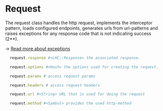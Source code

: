 Request
===

The request class handles the http request,
implements the interceptor pattern,
loads configured endpoints,
generates urls from url-patterns
and raises exceptions for any response code that is not indicating success (2**).

→ [Read more about exceptions](exceptions.md)

```ruby
  request.response #<LHC::Response> the associated response.

  request.options #<Hash> the options used for creating the request.

  request.params # access request params

  request.headers # access request headers

  request.url #<String> URL that is used for doing the request

  request.method #<Symbol> provides the used http-method
```
